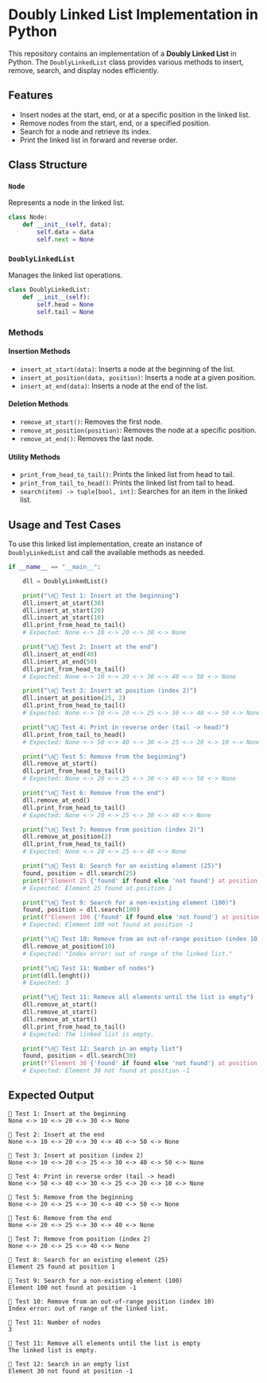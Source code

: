 # Doubly Linked List Implementation in Python

This repository contains an implementation of a **Doubly Linked List** in Python. The `DoublyLinkedList` class provides various methods to insert, remove, search, and display nodes efficiently.

## Features
- Insert nodes at the start, end, or at a specific position in the linked list.
- Remove nodes from the start, end, or a specified position.
- Search for a node and retrieve its index.
- Print the linked list in forward and reverse order.

## Class Structure
### `Node`
Represents a node in the linked list.
```python
class Node:
    def __init__(self, data):
        self.data = data
        self.next = None
```

### `DoublyLinkedList`
Manages the linked list operations.
```python
class DoublyLinkedList:
    def __init__(self):
        self.head = None
        self.tail = None
```

### Methods
#### Insertion Methods
- `insert_at_start(data)`: Inserts a node at the beginning of the list.
- `insert_at_position(data, position)`: Inserts a node at a given position.
- `insert_at_end(data)`: Inserts a node at the end of the list.

#### Deletion Methods
- `remove_at_start()`: Removes the first node.
- `remove_at_position(position)`: Removes the node at a specific position.
- `remove_at_end()`: Removes the last node.

#### Utility Methods
- `print_from_head_to_tail()`: Prints the linked list from head to tail.
- `print_from_tail_to_head()`: Prints the linked list from tail to head.
- `search(item) -> tuple[bool, int]`: Searches for an item in the linked list.

## Usage and Test Cases
To use this linked list implementation, create an instance of `DoublyLinkedList` and call the available methods as needed.

```python
if __name__ == "__main__":

    dll = DoublyLinkedList()

    print("\n🔹 Test 1: Insert at the beginning")
    dll.insert_at_start(30)
    dll.insert_at_start(20)
    dll.insert_at_start(10)
    dll.print_from_head_to_tail()
    # Expected: None <-> 10 <-> 20 <-> 30 <-> None

    print("\n🔹 Test 2: Insert at the end")
    dll.insert_at_end(40)
    dll.insert_at_end(50)
    dll.print_from_head_to_tail()
    # Expected: None <-> 10 <-> 20 <-> 30 <-> 40 <-> 50 <-> None

    print("\n🔹 Test 3: Insert at position (index 2)")
    dll.insert_at_position(25, 2)
    dll.print_from_head_to_tail()
    # Expected: None <-> 10 <-> 20 <-> 25 <-> 30 <-> 40 <-> 50 <-> None

    print("\n🔹 Test 4: Print in reverse order (tail -> head)")
    dll.print_from_tail_to_head()
    # Expected: None <-> 50 <-> 40 <-> 30 <-> 25 <-> 20 <-> 10 <-> None

    print("\n🔹 Test 5: Remove from the beginning")
    dll.remove_at_start()
    dll.print_from_head_to_tail()
    # Expected: None <-> 20 <-> 25 <-> 30 <-> 40 <-> 50 <-> None

    print("\n🔹 Test 6: Remove from the end")
    dll.remove_at_end()
    dll.print_from_head_to_tail()
    # Expected: None <-> 20 <-> 25 <-> 30 <-> 40 <-> None

    print("\n🔹 Test 7: Remove from position (index 2)")
    dll.remove_at_position(2)
    dll.print_from_head_to_tail()
    # Expected: None <-> 20 <-> 25 <-> 40 <-> None

    print("\n🔹 Test 8: Search for an existing element (25)")
    found, position = dll.search(25)
    print(f"Element 25 {'found' if found else 'not found'} at position {position}")
    # Expected: Element 25 found at position 1

    print("\n🔹 Test 9: Search for a non-existing element (100)")
    found, position = dll.search(100)
    print(f"Element 100 {'found' if found else 'not found'} at position {position}")
    # Expected: Element 100 not found at position -1

    print("\n🔹 Test 10: Remove from an out-of-range position (index 10)")
    dll.remove_at_position(10)
    # Expected: "Index error: out of range of the linked list."

    print("\n🔹 Test 11: Number of nodes")
    print(dll.lenght())
    # Expected: 3

    print("\n🔹 Test 11: Remove all elements until the list is empty")
    dll.remove_at_start()
    dll.remove_at_start()
    dll.remove_at_start()
    dll.print_from_head_to_tail()
    # Expected: The linked list is empty.

    print("\n🔹 Test 12: Search in an empty list")
    found, position = dll.search(30)
    print(f"Element 30 {'found' if found else 'not found'} at position {position}")
    # Expected: Element 30 not found at position -1
```

## Expected Output
```
🔹 Test 1: Insert at the beginning
None <-> 10 <-> 20 <-> 30 <-> None

🔹 Test 2: Insert at the end
None <-> 10 <-> 20 <-> 30 <-> 40 <-> 50 <-> None       

🔹 Test 3: Insert at position (index 2)
None <-> 10 <-> 20 <-> 25 <-> 30 <-> 40 <-> 50 <-> None

🔹 Test 4: Print in reverse order (tail -> head)       
None <-> 50 <-> 40 <-> 30 <-> 25 <-> 20 <-> 10 <-> None

🔹 Test 5: Remove from the beginning
None <-> 20 <-> 25 <-> 30 <-> 40 <-> 50 <-> None

🔹 Test 6: Remove from the end
None <-> 20 <-> 25 <-> 30 <-> 40 <-> None

🔹 Test 7: Remove from position (index 2)
None <-> 20 <-> 25 <-> 40 <-> None

🔹 Test 8: Search for an existing element (25)
Element 25 found at position 1

🔹 Test 9: Search for a non-existing element (100)
Element 100 not found at position -1

🔹 Test 10: Remove from an out-of-range position (index 10)
Index error: out of range of the linked list.

🔹 Test 11: Number of nodes
3

🔹 Test 11: Remove all elements until the list is empty
The linked list is empty.

🔹 Test 12: Search in an empty list
Element 30 not found at position -1
```
